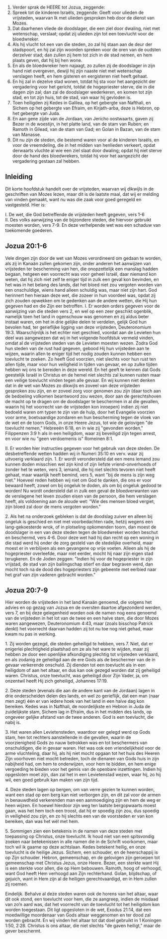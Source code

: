 1. Verder sprak de HEERE tot Jozua, zeggende: 
2. Spreek tot de kinderen Israëls, zeggende: Geeft voor ulieden de vrijsteden, waarvan Ik met ulieden gesproken heb door de dienst van Mozes. 
3. Dat daarhenen vliede de doodslager, die een ziel door dwaling, niet met wetenschap, verslaat; opdat zij ulieden zijn tot een toevlucht voor de bloedwreker. 
4. Als hij vlucht tot een van die steden, zo zal hij staan aan de deur der stadspoort, en hij zal zijn woorden spreken voor de oren van de oudsten derzelver stad; dan zullen zij hem tot zich in de stad nemen, en hem plaats geven, dat hij bij hen wone. 
5. En als de bloedwreker hem najaagt, zo zullen zij de doodslager in zijn hand niet overgeven, dewijl hij zijn naaste niet met wetenschap verslagen heeft, en hem gisteren en eergisteren niet heeft gehaat. 
6. En hij zal in dezelve stad wonen, totdat hij sta voor het aangezicht der vergadering voor het gericht, totdat de hogepriester sterve, die in die dagen zijn zal; dan zal de doodslager wederkeren, en komen tot zijn stad, en tot zijn huis, tot de stad, van waar hij gevloden is. 
7. Toen heiligden zij Kedes in Galilea, op het gebergte van Nafthali, en Sichem op het gebergte van Efraim, en Kirjath-arba, deze is Hebron, op het gebergte van Juda. 
8. En aan gene zijde van de Jordaan, van Jericho oostwaarts, gaven zij Bezer in de woestijn, in het platte land, van de stam van Ruben; en Ramoth in Gilead, van de stam van Gad; en Golan in Bazan, van de stam van Manasse. 
9. Dit nu zijn de steden, die bestemd waren voor al de kinderen Israëls, en voor de vreemdeling, die in het midden van henlieden verkeert, opdat derwaarts vluchte al wie een ziel slaat door dwaling; opdat hij niet sterve door de hand des bloedwrekers, totdat hij voor het aangezicht der vergadering gestaan zal hebben. 

## Inleiding

Dit korte hoofdstuk handelt over de vrijsteden, waarvan wij dikwijls in de geschriften van Mozes lezen, maar dit is de laatste maal, dat wij er melding van vinden gemaakt, want nu was die zaak voor goed geregeld en vastgesteld. Hier is:

I. De wet, die God betreffende de vrijsteden heeft gegeven, vers 1-6  
II. Des volks aanwijzing van de bijzondere steden, die hiervoor gebruikt moesten worden, vers 7-9. En deze verhelpende wet was een schaduw van toekomende goederen.  

## Jozua 20:1-6 

Vele dingen zijn door de wet van Mozes verordineerd om gedaan te worden, als zij in Kanaän zullen gekomen zijn, onder anderen het aanwijzen van vrijsteden ter bescherming van hen, die onopzettelijk een manslag hadden begaan, hetgeen een voorrecht was voor geheel Israël, daar niemand kon weten, dat hij zich niet zelf te eniger tijd in zulk een geval kon bevinden, en het was in het belang des lands, dat het bloed niet zou vergoten worden van een onschuldige, wiens hand alleen schuldig was, maar niet zijn hart. God herinnert hen hieraan deze wet, die zozeer in hun voordeel was, opdat zij zich zouden opwekken om te gedenken aan de andere wetten, die Hij hun gegeven had en die Zijn eer betroffen. I. Er worden orders gegeven voor de aanwijzing van die steden vers 2, en wel op een zeer geschikt ogenblik, namelijk toen het land in ogenschouw was genomen en zij aldus beter instaat waren, om het in drie gelijke delen te verdelen, gelijk God hun bevolen had, ter gerieflijke ligging van deze vrijsteden, Deuteronomium 19:3. Waarschijnlijk is het echter niet geschied, voordat aan de Levieten hun deel was aangewezen dat wij in het volgende hoofdstuk vermeld vinden, omdat al de vrijsteden steden van de Levieten moesten wezen. Zodra God hun steden van de rust had gegeven, gebood Hij hun vrijsteden aan te wijzen, waarin allen te eniger tijd het nodig zouden kunnen hebben een toevlucht te zoeken. Zo heeft God voorzien, niet slechts voor hun rust ten allen tijde, maar voor hun veiligheid in tijden van gevaar, en op zulke tijden hebben wij ons te bereiden in deze wereld. En het geeft te kennen dat Gods geestelijk Israël in Christus en de hemel niet slechts zal kunnen rusten maar een veilige toevlucht vinden tegen alle gevaar. En wij kunnen niet denken dat in de wet van Mozes zo dikwijls en zoveel van deze vrijsteden gesproken zou zijn, en er zoveel zorg voor genomen zou zijn (daar toch aan de bedoeling volkomen beantwoord zou wezen, door aan de gerechtshoven de macht op te dragen om de doodslager te beschermen in al die gevallen, waarin hij het voorrecht van de vrijsteden kon inroepen) indien zij niet bedoeld waren om typen te zijn van de hulp, door het Evangelie voorzien voor arme, boetvaardige zondaren en hun bescherming tegen de vloek van de wet en de toorn Gods, in onze Heere Jezus, tot wie de gelovigen "de toevlucht nemen," Hebreeën 6:18, en in wie zij "gevonden worden," Filippenzen 3:9 h als in een heiligdom, waar zij beveiligd zijn tegen arrest, en voor wie nu "geen verdoemenis is" Romeinen 8:1. 

II. Er worden hier instructies gegeven voor het gebruik van deze steden. De desbetreffende wetten hadden wij in Numeri 35:10 en verv. waar zij uitvoerig verklaard zijn. 
1\. Er wordt verondersteld dat een mens iemand zou kunnen doden misschien wel zijn kind of zijn liefste vriend-onverhoeds of zonder het te weten, vers 3, iemand, die hij niet slechts tevoren niet heeft gehaat, maar waarlijk heeft bemind, vers 5, want "bij de mens is zijn weg niet." Hoeveel reden hebben wij niet om God te danken, die ons er voor bewaard heeft, zowel om bij ongeluk te doden, als om bij ongeluk gedood te worden! Nu wordt ondersteld dat in zulk een geval de bloedverwanten van de verslagene het leven zouden eisen van de persoon, die hem verslagen heeft, als voldoening aan de aloude wet: "Wie des mensen bloed vergiet, zijn bloed zal door de mens vergoten worden." 

2\. Als het na onderzoek gebleken is dat de doodslag zuiver en alleen bij ongeluk is geschied en niet met voorbedachten rade, hetzij wegens een lang-gekoesterde wrok, of in plotseling opkomenden toorn, dan moest de doodslager in een van deze steden tegen de bloedwreker worden beschut en beschermd, vers 4-6. Door deze wet had hij dan recht op een woning in die stad werd hij onder de zorg gesteld van de stedelijke overheid, maar moest er in verblijven als een gevangene op vrije voeten. Alleen als hij de hogepriester overleefde, maar niet eerder, mocht hij naar zijn eigen stad terugkeren. En de Joden zeggen: "Indien hij voor de hogepriester in zijn vrijstad, de stad van zijn ballingschap stierf en daar begraven werd, dan mocht toch na de dood des hogepriesters zijn gebeente met eerbied naar het graf van zijn vaderen gebracht worden." 

## Jozua 20:7-9

Hier worden de vrijsteden in het land Kanaän genoemd, die volgens het advies en op gezag van Jozua en de oversten daartoe afgezonderd werden, vers 7, en bij deze gelegenheid worden ook de namen nog eens genoemd van de vrijsteden in het lot van de twee en een halve stam, die door Mozes waren aangewezen, Deuteronomium 4:43, maar (zoals bisschop Patrick denkt) het voorrecht daarvan hadden zij tot nu toe nog niet gehad, maar kwam nu pas in werking. 

1\. Zij worden gezegd, die steden geheiligd te hebben, vers 7. Niet, dat er enigerlei plechtigheid plaatshad om ze als het ware te wijden, maar zij hebben ze door een openlijke afkondiging plechtig tot vrijsteden verklaard, en als zodanig ze geheiligd aan de ere Gods als de beschermer van de in gevaar verkerende onschuld. Zij dienden tot een toevlucht als in een heiligdom of aan het altaar, en dus kan ook gezegd worden dat zij geheiligd waren. Christus, onze toevlucht, was geheiligd door Zijn Vader, ja, om onzentwil heeft Hij zich geheiligd, Johannes 17:19. 

2\. Deze steden (evenals die aan de andere kant van de Jordaan) lagen in drie onderscheiden delen des lands, en wel zo gerieflijk, dat een man (naar men zegt) één er van iedere hoek van het land in een halve dag kon bereiken. Kedes was in Nafthali, de noordelijkste en Hebron in Juda de zuidelijkste stam, Sichem lag in Efraïm, dus in het midden des lands, op ongeveer gelijke afstand van de twee anderen. God is een toevlucht, die nabij is. 

3\. Het waren allen Levietensteden, waardoor eer gelegd werd op Gods stam, hen tot rechters aanstellende in die gevallen, waarin de voorzienigheid Gods zo nauw betrokken was en tot beschermers van onschuldigen, die in gevaar waren. Het was ook een vriendelijkheid voor de arme vluchteling, daar hij, als hij niet mocht opgaan tot het huis des Heeren Zijn voorhoven niet mocht betreden, toch de dienaren van Gods huis in zijn nabijheid had, om hem te onderwijzen, voor hem te bidden, en hem enige vergoeding te bieden voor het gemis van de openbare inzettingen. Indien hij opgesloten moet zijn, dan zal het in een Levietenstad wezen, waar hij, zo hij wil, een goed gebruik kan maken van zijn tijd. 

4\. Deze steden lagen op bergen, om van verre gezien te kunnen worden, want een stad op een berg kan niet verborgen zijn, en dit zal voor de armen in benauwdheid verkerenden man een aanmoediging zijn en hem de weg er heen wijzen. En hoewel hierdoor zijn weg ten laatste bergopwaarts moest gaan, was het hem toch een troost, dat hij er spoedig zijn zou, dus spoedig in veiligheid zou zijn, en zo hij slechts een van de voorsteden er van kon bereiken, dan was het wèl met hem. 

5\. Sommigen zien een betekenis in de namen van deze steden met toepassing op Christus, onze toevlucht. Ik houd niet van een spitsvondig zoeken naar betekenissen in alle namen die in de Schrift voorkomen, maar toch wil ik gaarne op deze achtslaan. Kedes betekent heilig, en onze toevlucht is de heilige Jezus. Sichem, een schouder, en de heerschappij is op Zijn schouder. Hebron, gemeenschap, en de gelovigen zijn geroepen tot gemeenschap met Christus Jezus, onze Heere. Bezer, een sterkte want Hij is een sterkte voor allen, die op Hem bebouwen. Ramoth, hoog of verhoogd, want God heeft Hem verhoogd aan Zijn rechterhand. Golan, blijdschap, of gejuich, want in Hem zijn al de heiligen gerechtvaardigd, en in Hem zullen zij roemen. 

Eindelijk. Behalve al deze steden waren ook de horens van het altaar, waar dit ook stond, een toevlucht voor hem, die ze aangreep, indien de misdaad van zo’n aard was, dat het voorrecht van de toevlucht tot het heiligdom kon worden toegestaan. Dit ligt opgesloten in de wet, Exodus 21:14, dat een moedwillige moordenaar van Gods altaar weggenomen en ter dood zal worden gebracht. En wij vinden het altaar tot dat doel gebruikt in 1 Koningen 1:50, 2:28. Christus is ons altaar, die niet slechts "de gaven heiligt," maar de gever beschermt. 

